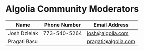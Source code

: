 # Algolia Community Moderators

| Name              | Phone Number  | Email Address     
| -------------     | ------------- | -------------     
| Josh Dzielak      | 773-540-5264  | josh@algolia.com  
| Pragati Basu      |               | pragati@algolia.com
